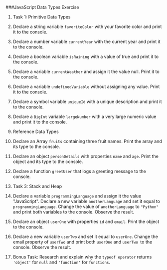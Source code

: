 ###JavaScript Data Types Exercise

1. Task 1: Primitive Data Types
1. Declare a string variable `favoriteColor` with your favorite color and print it to the console.
1. Declare a number variable `currentYear` with the current year and print it to the console.
1. Declare a boolean variable `isRaining` with a value of true and print it to the console.
1. Declare a variable `currentWeather` and assign it the value null. Print it to the console.
1. Declare a variable `undefinedVariable` without assigning any value. Print it to the console.
1. Declare a symbol variable `uniqueId` with a unique description and print it to the console.
1. Declare a `BigInt` variable `largeNumber` with a very large numeric value and print it to the console.

1. Reference Data Types
1. Declare an Array `fruits` containing three fruit names. Print the array and its type to the console.
1. Declare an object `personDetails` with properties `name` and `age`. Print the object and its type to the console.
1. Declare a function `greetUser` that logs a greeting message to the console.

1. Task 3: Stack and Heap
1. Declare a variable `programmingLanguage` and assign it the value "JavaScript".
   Declare a new variable `anotherLanguage` and set it equal to `programmingLanguage`. Change the value of `anotherLanguage` to `"Python"` and print both variables to the console. Observe the result.
1. Declare an object `userOne` with properties `id` and `email`. Print the object to the console.
1. Declare a new variable `userTwo` and set it equal to `userOne`. Change the email property of `userTwo` and print both `userOne` and `userTwo `to the console. Observe the result.

1. Bonus Task:
   Research and explain why the `typeof operator` returns `'object'` for `null` and `'function'` for `functions`.

